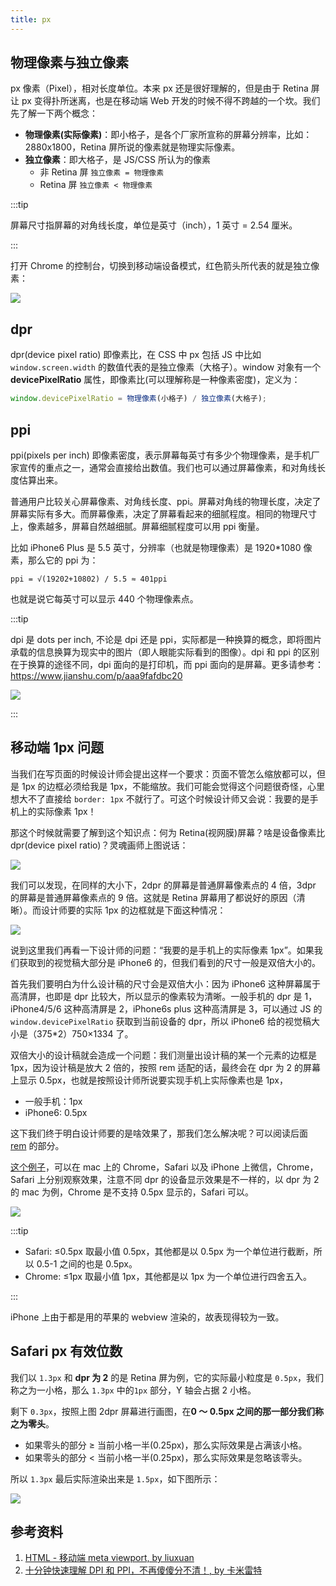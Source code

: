 ```yaml
---
title: px
---
```


## 物理像素与独立像素

px 像素（Pixel），相对长度单位。本来 px 还是很好理解的，但是由于 Retina 屏让 px 变得扑所迷离，也是在移动端 Web 开发的时候不得不跨越的一个坎。我们先了解一下两个概念：

- **物理像素(实际像素)**：即小格子，是各个厂家所宣称的屏幕分辨率，比如：2880x1800，Retina 屏所说的像素就是物理实际像素。
- **独立像素**：即大格子，是 JS/CSS 所认为的像素
  - 非 Retina 屏 `独立像素 = 物理像素`
  - Retina 屏 `独立像素 < 物理像素`

:::tip

屏幕尺寸指屏幕的对角线长度，单位是英寸（inch），1 英寸 = 2.54 厘米。

:::

打开 Chrome 的控制台，切换到移动端设备模式，红色箭头所代表的就是独立像素：

<Img w="500" src='https://cosmos-x.oss-cn-hangzhou.aliyuncs.com/Ujio7U.png' />

## dpr

dpr(device pixel ratio) 即像素比，在 CSS 中 px 包括 JS 中比如 `window.screen.width` 的数值代表的是独立像素（大格子）。window 对象有一个 **devicePixelRatio** 属性，即像素比(可以理解称是一种像素密度)，定义为：

```js
window.devicePixelRatio = 物理像素(小格子) / 独立像素(大格子);
```

## ppi

ppi(pixels per inch) 即像素密度，表示屏幕每英寸有多少个物理像素，是手机厂家宣传的重点之一，通常会直接给出数值。我们也可以通过屏幕像素，和对角线长度估算出来。

普通用户比较关心屏幕像素、对角线长度、ppi。屏幕对角线的物理长度，决定了屏幕实际有多大。而屏幕像素，决定了屏幕看起来的细腻程度。相同的物理尺寸上，像素越多，屏幕自然越细腻。屏幕细腻程度可以用 ppi 衡量。

比如 iPhone6 Plus 是 5.5 英寸，分辨率（也就是物理像素）是 1920\*1080 像素，那么它的 ppi 为：

```text
ppi = √(19202+10802) / 5.5 ≈ 401ppi
```

也就是说它每英寸可以显示 440 个物理像素点。

:::tip

dpi 是 dots per inch, 不论是 dpi 还是 ppi，实际都是一种换算的概念，即将图片承载的信息换算为现实中的图片（即人眼能实际看到的图像）。dpi 和 ppi 的区别在于换算的途径不同，dpi 面向的是打印机，而 ppi 面向的是屏幕。更多请参考：https://www.jianshu.com/p/aaa9fafdbc20

<Img w="350" src='https://cosmos-x.oss-cn-hangzhou.aliyuncs.com/pbQ4Nm.png' />

:::

## 移动端 1px 问题

当我们在写页面的时候设计师会提出这样一个要求：页面不管怎么缩放都可以，但是 1px 的边框必须给我是 1px，不能缩放。我们可能会觉得这个问题很奇怪，心里想大不了直接给 `border: 1px` 不就行了。可这个时候设计师又会说：我要的是手机上的实际像素 1px！

那这个时候就需要了解到这个知识点：何为 Retina(视网膜)屏幕？啥是设备像素比 dpr(device pixel ratio)？灵魂画师上图说话：

<Img w="600" src='https://cosmos-x.oss-cn-hangzhou.aliyuncs.com/Si01bB.png' />

我们可以发现，在同样的大小下，2dpr 的屏幕是普通屏幕像素点的 4 倍，3dpr 的屏幕是普通屏幕像素点的 9 倍。这就是 Retina 屏幕用了都说好的原因（清晰）。而设计师要的实际 1px 的边框就是下面这种情况：

<Img w="600" src='https://cosmos-x.oss-cn-hangzhou.aliyuncs.com/b5Lcuv.png' />

说到这里我们再看一下设计师的问题：“我要的是手机上的实际像素 1px”。如果我们获取到的视觉稿大部分是 iPhone6 的，但我们看到的尺寸一般是双倍大小的。

首先我们要明白为什么设计稿的尺寸会是双倍大小：因为 iPhone6 这种屏幕属于高清屏，也即是 dpr 比较大，所以显示的像素较为清晰。一般手机的 dpr 是 1，iPhone4/5/6 这种高清屏是 2，iPhone6s plus 这种高清屏是 3，可以通过 JS 的 `window.devicePixelRatio` 获取到当前设备的 dpr，所以 iPhone6 给的视觉稿大小是（375\*2）750×1334 了。

双倍大小的设计稿就会造成一个问题：我们测量出设计稿的某一个元素的边框是 1px，因为设计稿是放大 2 倍的，按照 rem 适配的话，最终会在 dpr 为 2 的屏幕上显示 0.5px，也就是按照设计师所说要实现手机上实际像素也是 1px，

- 一般手机：1px
- iPhone6: 0.5px

这下我们终于明白设计师要的是啥效果了，那我们怎么解决呢？可以阅读后面 [rem](/docs/css/2.unit-font/rem) 的部分。

[这个例子](https://codepen.io/muwenzi/pen/LKezGK)，可以在 mac 上的 Chrome，Safari 以及 iPhone 上微信，Chrome，Safari 上分别观察效果，注意不同 dpr 的设备显示效果是不一样的，以 dpr 为 2 的 mac 为例，Chrome 是不支持 0.5px 显示的，Safari 可以。

<Img w="600" legend="图：不同像素在 mac 上的表现" src='https://cosmos-x.oss-cn-hangzhou.aliyuncs.com/oeIjp8.png' />

:::tip

- Safari: ≤0.5px 取最小值 0.5px，其他都是以 0.5px 为一个单位进行截断，所以 0.5-1 之间的也是 0.5px。
- Chrome: ≤1px 取最小值 1px，其他都是以 1px 为一个单位进行四舍五入。

:::

iPhone 上由于都是用的苹果的 webview 渲染的，故表现得较为一致。

## Safari px 有效位数

我们以 `1.3px` 和 **dpr 为 2** 的是 Retina 屏为例，它的实际最小粒度是 `0.5px`，我们称之为一小格，那么 `1.3px` 中的`1px` 部分，Y 轴会占据 2 小格。

剩下 `0.3px`，按照上图 2dpr 屏幕进行画图，在**0 ～ 0.5px 之间的那一部分我们称之为零头**。

- 如果零头的部分 ≥ 当前小格一半(0.25px)，那么实际效果是占满该小格。
- 如果零头的部分 < 当前小格一半(0.25px)，那么实际效果是忽略该零头。

所以 `1.3px` 最后实际渲染出来是 `1.5px`，如下图所示：

<Img w="250" src='https://cosmos-x.oss-cn-hangzhou.aliyuncs.com/GjeXh6.png' />

## 参考资料

1. [HTML - 移动端 meta viewport, by liuxuan](https://www.jianshu.com/p/641589d0d975)
2. [十分钟快速理解 DPI 和 PPI，不再傻傻分不清！, by 卡米雷特](https://www.jianshu.com/p/aaa9fafdbc20)
